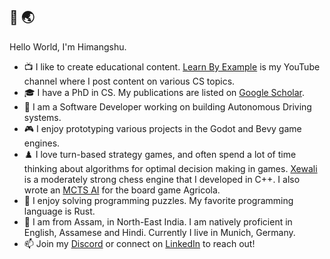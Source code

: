 ## 👋 🌏

Hello World, I'm Himangshu.

- 📺 I like to create educational content. [Learn By Example](https://www.youtube.com/channel/UCrip_x8QZ7GLTykFWJgS5Ww) is my YouTube channel where I post content on various CS topics.
- 🎓 I have a PhD in CS. My publications are listed on [Google Scholar](https://scholar.google.com/citations?hl=en&user=B6UDagwAAAAJ).
- 🚙 I am a Software Developer working on building Autonomous Driving systems.
- 🎮 I enjoy prototyping various projects in the Godot and Bevy game engines.
- ♟️ I love turn-based strategy games, and often spend a lot of time thinking about algorithms for optimal decision making in games. [Xewali](https://github.com/hsaikia/XewaliChess) is a moderately strong chess engine that I developed in C++. I also wrote an [MCTS AI](https://github.com/hsaikia/Agricola) for the board game Agricola.
- 🦀 I enjoy solving programming puzzles. My favorite programming language is Rust.  
- 🏡 I am from Assam, in North-East India. I am natively proficient in English, Assamese and Hindi. Currently I live in Munich, Germany. 
- 📫 Join my [Discord](https://discord.gg/kRkeYEKc) or connect on [LinkedIn](https://www.linkedin.com/in/himangshu-saikia-phd-a4a4711b/) to reach out!

<!--
**hsaikia/hsaikia** is a ✨ _special_ ✨ repository because its `README.md` (this file) appears on your GitHub profile.

Here are some ideas to get you started:

- 🔭 I’m currently working on ...
- 🌱 I’m currently learning ...
- 👯 I’m looking to collaborate on ...
- 🤔 I’m looking for help with ...
- 💬 Ask me about ...
- 📫 How to reach me: ...
- 😄 Pronouns: ...
- ⚡ Fun fact: ...
-->
